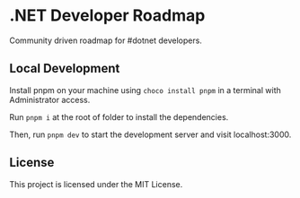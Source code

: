 # .NET Developer Roadmap

Community driven roadmap for #dotnet developers.

## Local Development

Install pnpm on your machine using `choco install pnpm` in a terminal with Administrator access.

Run `pnpm i` at the root of folder to install the dependencies.

Then, run `pnpm dev` to start the development server and visit localhost:3000.

## License

This project is licensed under the MIT License.
